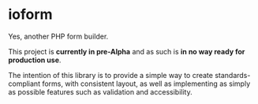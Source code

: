 # ioform

Yes, another PHP form builder.

This project is **currently in pre-Alpha** and as such is **in no way ready for production use**.

The intention of this library is to provide a simple way to create standards-compliant forms, with consistent layout, as well as implementing as simply as possible features such as validation and accessibility.
